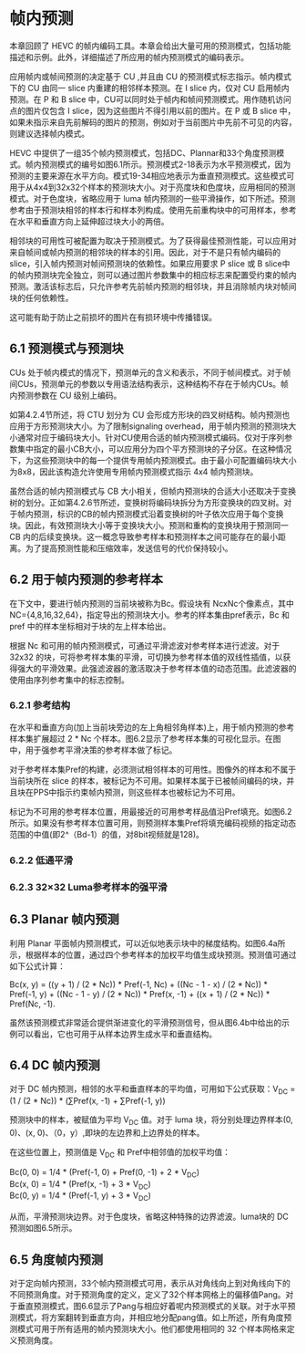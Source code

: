 # 帧内预测

本章回顾了 HEVC 的帧内编码工具。本章会给出大量可用的预测模式，包括功能描述和示例。此外，详细描述了所应用的帧内预测模式的编码表示。

应用帧内或帧间预测的决定基于 CU ,并且由 CU 的预测模式标志指示。帧内模式下的 CU 由同一 slice 内重建的相邻样本预测。在 I slice 内，仅对 CU 启用帧内预测。在 P 和 B slice 中，CU可以同时处于帧内和帧间预测模式。用作随机访问点的图片仅包含 I slice，因为这些图片不得引用以前的图片。在 P 或 B slice 中，如果未指示来自先前解码的图片的预测，例如对于当前图片中先前不可见的内容，则建议选择帧内模式。

HEVC 中提供了一组35个帧内预测模式，包括DC、Plannar和33个角度预测模式。帧内预测模式的编号如图6.1所示。预测模式2-18表示为水平预测模式，因为预测的主要来源在水平方向。模式19-34相应地表示为垂直预测模式。这些模式可用于从4x4到32x32个样本的预测块大小。对于亮度块和色度块，应用相同的预测模式。对于色度块，省略应用于 luma 帧内预测的一些平滑操作，如下所述。预测参考由于预测块相邻的样本行和样本列构成。使用先前重构块中的可用样本，参考在水平和垂直方向上延伸超过块大小的两倍。

相邻块的可用性可被配置为取决于预测模式。为了获得最佳预测性能，可以应用对来自帧间或帧内预测的相邻块的样本的引用。因此，对于不是只有帧内编码的 slice，引入帧内预测对帧间预测块的依赖性。如果应用要求 P slice 或 B slice中的帧内预测块完全独立，则可以通过图片参数集中的相应标志来配置受约束的帧内预测。激活该标志后，只允许参考先前帧内预测的相邻块，并且消除帧内块对帧间块的任何依赖性。

这可能有助于防止之前损坏的图片在有损环境中传播错误。

## 6.1 预测模式与预测块

CUs 处于帧内模式的情况下，预测单元的含义和表示，不同于帧间模式。对于帧间CUs，预测单元的参数以专用语法结构表示，这种结构不存在于帧内CUs。帧内预测参数在 CU 级别上编码。

如第4.2.4节所述，将 CTU 划分为 CU 会形成方形块的四叉树结构。帧内预测也应用于方形预测块大小。为了限制signaling overhead，用于帧内预测的预测块大小通常对应于编码块大小。针对CU使用合适的帧内预测模式编码。仅对于序列参数集中指定的最小CB大小，可以应用分为四个平方预测块的子分区。在这种情况下，为这些预测块中的每一个提供专用帧内预测模式。由于最小可配置编码块大小为8x8，因此该构造允许使用专用帧内预测模式指示 4x4 帧内预测块。

虽然合适的帧内预测模式与 CB 大小相关，但帧内预测块的合适大小还取决于变换树的划分。正如第4.2.6节所述，变换树将编码块拆分为方形变换块的四叉树。对于帧内预测，标识的CB的帧内预测模式沿着变换树的叶子依次应用于每个变换块。因此，有效预测块大小等于变换块大小。预测和重构的变换块用于预测同一 CB 内的后续变换块。这一概念导致参考样本和预测样本之间可能存在的最小距离。为了提高预测性能和压缩效率，发送信号的代价保持较小。

## 6.2 用于帧内预测的参考样本

在下文中，要进行帧内预测的当前块被称为Bc。假设块有 NcxNc个像素点，其中NC={4,8,16,32,64}，指定导出的预测块大小。参考的样本集由pref表示，Bc 和 pref 中的样本坐标相对于块的左上样本给出。

根据 Nc 和可用的帧内预测模式，可通过平滑滤波对参考样本进行滤波。对于 32x32 的块，可将参考样本集的平滑，可切换为参考样本值的双线性插值，以获得强大的平滑效果。此强滤波器的激活取决于参考样本值的动态范围。此滤波器的使用由序列参考集中的标志控制。

### 6.2.1 参考结构

在水平和垂直方向(加上当前块旁边的左上角相邻角样本)上，用于帧内预测的参考样本集扩展超过 2 * Nc 个样本。图6.2显示了参考样本集的可视化显示。在图中，用于强参考平滑决策的参考样本做了标记。

对于参考样本集Pref的构建，必须测试相邻样本的可用性。图像外的样本和不属于当前块所在 slice 的样本，被标记为不可用。如果样本属于已被帧间编码的块，并且块在PPS中指示约束帧内预测，则这些样本也被标记为不可用。

标记为不可用的参考样本位置，用最接近的可用参考样品值沿Pref填充。如图6.2所示。如果没有参考样本位置可用，则预测样本集Pref将填充编码视频的指定动态范围的中值(即2^（Bd-1）的值，对8bit视频就是128)。

### 6.2.2 低通平滑

### 6.2.3 32×32 Luma参考样本的强平滑

## 6.3 Planar 帧内预测

利用 Planar 平面帧内预测模式，可以近似地表示块中的梯度结构。如图6.4a所示，根据样本的位置，通过四个参考样本的加权平均值生成块预测。预测值可通过如下公式计算：

Bc(x, y) = ((y + 1) / (2 * Nc)) * Pref(-1, Nc) + ((Nc - 1 - x) / (2 * Nc)) * Pref(-1, y) + ((Nc - 1 - y) / (2 * Nc)) * Pref(x, -1) + ((x + 1) / (2 * Nc)) * Pref(Nc, -1).

虽然该预测模式非常适合提供渐进变化的平滑预测信号，但从图6.4b中给出的示例可以看出，它也可用于从样本边界生成水平和垂直结构。


## 6.4 DC 帧内预测

对于 DC 帧内预测，相邻的水平和垂直样本的平均值，可用如下公式获取：V<sub>DC</sub> = (1 / (2 * Nc)) * (∑Pref(x, -1) + ∑Pref(-1, y))

预测块中的样本，被赋值为平均 V<sub>DC</sub> 值。对于 luma 块，将分别处理边界样本(0, 0)、(x, 0)、（0，y）,即块的左边界和上边界处的样本。

在这些位置上，预测值是 V<sub>DC</sub> 和 Pref中相邻值的加权平均值：

Bc(0, 0) = 1/4 * (Pref(-1, 0) + Pref(0, -1) + 2 * V<sub>DC</sub>)  
Bc(x, 0) = 1/4 * (Pref(x, -1) + 3 * V<sub>DC</sub>)  
Bc(0, y) = 1/4 * (Pref(-1, y) + 3 * V<sub>DC</sub>)  

从而，平滑预测块边界。对于色度块，省略这种特殊的边界滤波。luma块的 DC 预测如图6.5所示。

## 6.5 角度帧内预测

对于定向帧内预测，33个帧内预测模式可用，表示从对角线向上到对角线向下的不同预测角度。对于预测角度的定义，定义了32个样本网格上的偏移值Pang。对于垂直预测模式，图6.6显示了Pang与相应好着呢内预测模式的关联。对于水平预测模式，将方案翻转到垂直方向，并相应地分配pang值。如上所述，所有角度预测模式可用于所有适用的帧内预测块大小。他们都使用相同的 32 个样本网格来定义预测角度。




